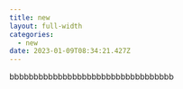 ```yaml
---
title: new
layout: full-width
categories:
  - new
date: 2023-01-09T08:34:21.427Z
---
```

b﻿bbbbbbbbbbbbbbbbbbbbbbbbbbbbbbbbb